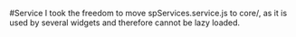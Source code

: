 #Service
I took the freedom to move spServices.service.js to core/, as it is used by several widgets and therefore cannot be lazy loaded.
